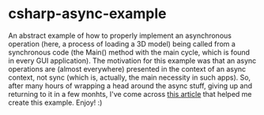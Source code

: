 # csharp-async-example
An abstract example of how to properly implement an asynchronous operation (here, a process of loading a 3D model) being called from a synchronous code (the Main() method with the main cycle, which is found in every GUI application). The motivation for this example was that an async operations are (almost everywhere) presented in the context of an async context, not sync (which is, actually, the main necessity in such apps). So, after many hours of wrapping a head around the async stuff, giving up and returning to it in a few monhts, I've come across [this article](http://www.stevevermeulen.com/index.php/2017/09/using-async-await-in-unity3d-2017/) that helped me create this example. Enjoy! :)
